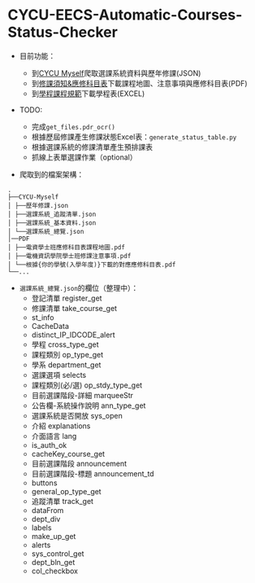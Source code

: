 # CYCU-EECS-Automatic-Courses-Status-Checker
- 目前功能：
    - 到[CYCU Myself](https://myself.cycu.edu.tw/)爬取選課系統資料與歷年修課(JSON)
    - 到[修課須知&應修科目表](https://bseecs.cycu.edu.tw/%e5%ad%b8%e7%94%9f%e5%ad%b8%e7%bf%92/%e6%87%89%e4%bf%ae%e7%a7%91%e7%9b%ae%e8%a1%a8%e5%8f%8a%e4%bf%ae%e8%aa%b2%e9%a0%88%e7%9f%a5/)下載課程地圖、注意事項與應修科目表(PDF)
    - 到[學程課程規範](https://bseecs.cycu.edu.tw/%e5%ad%b8%e7%94%9f%e5%ad%b8%e7%bf%92/%e5%ad%b8%e7%a8%8b%e8%aa%b2%e7%a8%8b%e8%a6%8f%e5%8a%83/)下載學程表(EXCEL)
- TODO:
    - 完成```get_files.pdr_ocr()```
    - 根據歷屆修課產生修課狀態Excel表：```generate_status_table.py```
    - 根據選課系統的修課清單產生預排課表
    - 抓線上表單選課作業（optional）

- 爬取到的檔案架構：
```
.
├──CYCU-Myself
│ ├──歷年修課.json
│ ├──選課系統_追蹤清單.json
│ ├──選課系統_基本資料.json
│ └──選課系統_總覽.json
│──PDF
│ ├──電資學士班應修科目表課程地圖.pdf
│ ├──電機資訊學院學士班修課注意事項.pdf
│ └──根據{你的學號(入學年度)}下載的對應應修科目表.pdf
└──...
```

- ```選課系統_總覽.json```的欄位（整理中）：
    - 登記清單 register_get
    - 修課清單 take_course_get
    - st_info
    - CacheData
    - distinct_IP_IDCODE_alert
    - 學程 cross_type_get
    - 課程類別 op_type_get
    - 學系 department_get
    - 選課選項 selects
    - 課程類別(必/選) op_stdy_type_get
    - 目前選課階段-詳細 marqueeStr
    - 公告欄-系統操作說明 ann_type_get
    - 選課系統是否開放 sys_open
    - 介紹 explanations
    - 介面語言 lang
    - is_auth_ok
    - cacheKey_course_get
    - 目前選課階段 announcement
    - 目前選課階段-標題 announcement_td
    - buttons
    - general_op_type_get
    - 追蹤清單 track_get
    - dataFrom
    - dept_div
    - labels
    - make_up_get
    - alerts
    - sys_control_get
    - dept_bln_get
    - col_checkbox